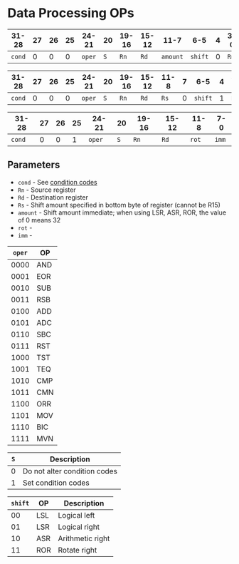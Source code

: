 Data Processing OPs
===================

| 31-28 |27 |26 |25 | 24-21 |20 | 19-16 | 15-12 | 11-7   | 6-5   | 4 | 3-0 |
|-------|---|---|---|-------|---|-------|-------|--------|-------|---|-----|
|`cond` | 0 | 0 | 0 |`oper` |`S`| `Rn`  | `Rd`  |`amount`|`shift`| 0 |`Rm` |


| 31-28 |27 |26 |25 | 24-21 |20 | 19-16 | 15-12 | 11-8 | 7 | 6-5   | 4 | 3-0 |
|-------|---|---|---|-------|---|-------|-------|------|---|-------|---|-----|
|`cond` | 0 | 0 | 0 |`oper` |`S`| `Rn`  | `Rd`  |`Rs`  | 0 |`shift`| 1 |`Rm` |


| 31-28 |27 |26 |25 | 24-21 |20 | 19-16 | 15-12 | 11-8 | 7-0   |
|-------|---|---|---|-------|---|-------|-------|------|-------|
|`cond` | 0 | 0 | 1 |`oper` |`S`| `Rn`  | `Rd`  |`rot` | `imm` |

Parameters
----------

* `cond` - See [condition codes](https://github.com/velipso/gba/blob/main/docs/condition.md)
* `Rn` - Source register
* `Rd` - Destination register
* `Rs` - Shift amount specified in bottom byte of register (cannot be R15)
* `amount` - Shift amount immediate; when using LSR, ASR, ROR, the value of 0 means 32
* `rot` -
* `imm` -

| `oper` | OP  |
|--------|-----|
| 0000   | AND |
| 0001   | EOR |
| 0010   | SUB |
| 0011   | RSB |
| 0100   | ADD |
| 0101   | ADC |
| 0110   | SBC |
| 0111   | RST |
| 1000   | TST |
| 1001   | TEQ |
| 1010   | CMP |
| 1011   | CMN |
| 1100   | ORR |
| 1101   | MOV |
| 1110   | BIC |
| 1111   | MVN |

| `S` | Description                  |
|-----|------------------------------|
|  0  | Do not alter condition codes |
|  1  | Set condition codes          |

|`shift`| OP  |Description       |
|-------|-----|------------------|
| 00    | LSL | Logical left     |
| 01    | LSR | Logical right    |
| 10    | ASR | Arithmetic right |
| 11    | ROR | Rotate right     |
